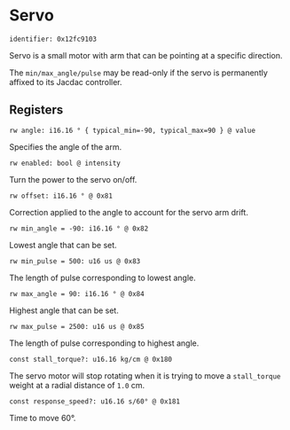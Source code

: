 # Servo

    identifier: 0x12fc9103

Servo is a small motor with arm that can be pointing at a specific direction.

The `min/max_angle/pulse` may be read-only if the servo is permanently affixed to its Jacdac controller.

## Registers

    rw angle: i16.16 ° { typical_min=-90, typical_max=90 } @ value

Specifies the angle of the arm.

    rw enabled: bool @ intensity

Turn the power to the servo on/off.

    rw offset: i16.16 ° @ 0x81

Correction applied to the angle to account for the servo arm drift.

    rw min_angle = -90: i16.16 ° @ 0x82

Lowest angle that can be set.

    rw min_pulse = 500: u16 us @ 0x83

The length of pulse corresponding to lowest angle.

    rw max_angle = 90: i16.16 ° @ 0x84

Highest angle that can be set.

    rw max_pulse = 2500: u16 us @ 0x85

The length of pulse corresponding to highest angle.

    const stall_torque?: u16.16 kg/cm @ 0x180

The servo motor will stop rotating when it is trying to move a ``stall_torque`` weight at a radial distance of ``1.0`` cm.

    const response_speed?: u16.16 s/60° @ 0x181

Time to move 60°.
